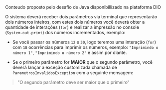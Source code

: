 Conteudo proposto pelo desafio de Java disponibillizado na plataforma DIO

O sistema deverá receber dois parâmetros via terminal que representarão dois números inteiros, com estes dois números você deverá obter a quantidade de interações (`for`) e realizar a impressão no console (`System.out.print`) dos números incrementados, exemplo:

- Se você passar os números `12` e `30`, logo teremos uma interação (`for`) com `18` ocorrências para imprimir os números, exemplo: `"Imprimindo o número 1"`, `"Imprimindo o número 2"` e assim por diante.

- Se o primeiro parâmetro for **MAIOR** que o segundo parâmetro, você deverá lançar a exceção customizada chamada de `ParametrosInvalidosException` com a seguinte mensagem:

> "O segundo parâmetro deve ser maior que o primeiro"
